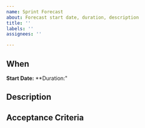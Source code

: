 ```yaml
---
name: Sprint Forecast
about: Forecast start date, duration, description
title: ''
labels: ''
assignees: ''

---
```


## When
**Start Date:** 
**Duration:"

## Description

## Acceptance Criteria
